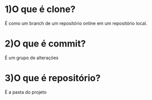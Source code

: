 # 1)O que é clone?
É como um branch de um repositório online em um repositório local.
# 2)O que é commit?
É um grupo de alterações
# 3)O que é repositório?
É a pasta do projeto
